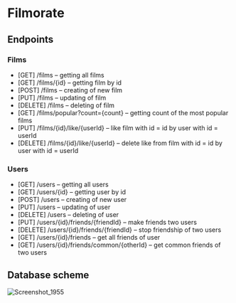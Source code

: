 # Filmorate

## Endpoints

### Films

- [GET] /films – getting all films  
- [GET] /films/{id} – getting film by id  
- [POST] /films – creating of new film  
- [PUT] /films – updating of film  
- [DELETE] /films – deleting of film  
- [GET] /films/popular?count={count} – getting count of the most popular films  
- [PUT] /films/{id}/like/{userId} – like film with id = id by user with id = userId   
- [DELETE] /films/{id}/like/{userId} – delete like from film with id = id by user with id = userId


### Users
- [GET] /users – getting all users
- [GET] /users/{id} – getting user by id
- [POST] /users – creating of new user
- [PUT] /users – updating of user
- [DELETE] /users – deleting of user
- [PUT] /users/{id}/friends/{friendId} – make friends two users
- [DELETE] /users/{id}/friends/{friendId} – stop friendship of two users
- [GET] /users/{id}/friends – get all friends of user
- [GET] /users/{id}/friends/common/{otherId} – get common friends of two users

## Database scheme
![Screenshot_1955](https://user-images.githubusercontent.com/106110888/208185435-aa36f186-5a10-4b14-bb66-4f62a3eb2f59.png)



